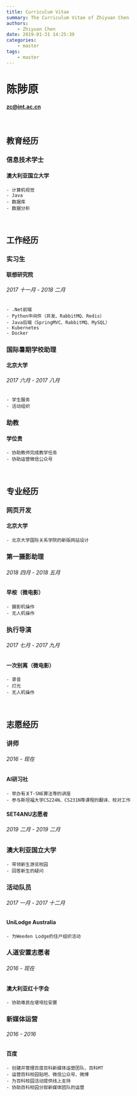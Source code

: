 ```yaml
---
title: Curriculum Vitae
summary: The Curriculum Vitae of Zhiyuan Chen
authors:
    - Zhiyuan Chen
date: 2019-01-31 14:25:39
categories: 
    - master
tags:
    - master
---
```

# 陈陟原
#### zc@int.ac.cn

&nbsp;
## 教育经历
### 信息技术学士
#### 澳大利亚国立大学
    - 计算机视觉
    - Java
    - 数据库
    - 数据分析

&nbsp;
## 工作经历

### 实习生
#### 联想研究院
###### 2017 十一月 - 2018 二月
    - .Net前端
    - Python中间件（并发、RabbitMQ、Redis）
    - Java后端（SpringMVC、RabbitMQ、MySQL）
    - Kubernetes
    - Docker

### 国际暑期学校助理
#### 北京大学
###### 2017 六月 - 2017 八月
    - 学生服务
    - 活动组织

### 助教
#### 学位贵
    - 协助教师完成教学任务
    - 协助运营微信公众号

&nbsp;
## 专业经历

### 网页开发
#### 北京大学
    - 北京大学国际关系学院的新版网站设计

### 第一摄影助理
###### 2018 四月 - 2018 五月
#### 早桉（微电影）
    - 摄影机操作
    - 无人机操作

### 执行导演
###### 2017 七月 - 2017 九月
#### 一次别离（微电影）
    - 录音
    - 灯光
    - 无人机操作

&nbsp;
## 志愿经历

### 讲师
###### 2016 - 现在
#### AI研习社
    - 举办有关T-SNE算法等的讲座
    - 参与斯坦福大学CS224N、CS231N等课程的翻译、校对工作

#### SET4ANU志愿者
###### 2019 二月 - 2019 二月
### 澳大利亚国立大学
    - 带领新生游览校园
    - 回答新生的疑问

### 活动队员
###### 2017 一月 - 2017 十二月
#### UniLodge Australia
    - 为Weeden Lodge的住户组织活动


### 人道安置志愿者
###### 2016 - 现在
#### 澳大利亚红十字会
    - 协助难民在堪培拉安置

### 新媒体运营
###### 2016 - 2016
#### 百度
    - 创建并管理百度百科新媒体运营团队，百科MT
    - 运营百科校园贴吧、微信公众号、微博
    - 为百科校园活动提供线上支持
    - 协助百科校园分部新媒体团队的运营